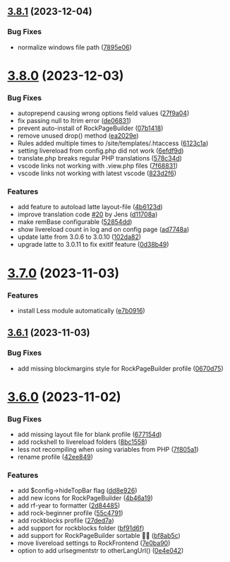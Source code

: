 ## [3.8.1](https://github.com/baumrock/RockFrontend/compare/v3.8.0...v3.8.1) (2023-12-04)


### Bug Fixes

* normalize windows file path ([7895e06](https://github.com/baumrock/RockFrontend/commit/7895e06254329b333d5ac4a38110cbb1b3804209))



# [3.8.0](https://github.com/baumrock/RockFrontend/compare/v3.7.0...v3.8.0) (2023-12-03)


### Bug Fixes

* autoprepend causing wrong options field values ([27f9a04](https://github.com/baumrock/RockFrontend/commit/27f9a048338279325a3e48f601189a878006b27e))
* fix passing null to ltrim error ([de06831](https://github.com/baumrock/RockFrontend/commit/de0683145c2dc1e66a59ba91af82942c67c6d6f3))
* prevent auto-install of RockPageBuilder ([07b1418](https://github.com/baumrock/RockFrontend/commit/07b141860b22e68d6a047565bfb2118b66f41b01))
* remove unused drop() method ([ea2029e](https://github.com/baumrock/RockFrontend/commit/ea2029e8496f5d3fbd8dc716065fa3915848ff19))
* Rules added multiple times to /site/templates/.htaccess ([6123c1a](https://github.com/baumrock/RockFrontend/commit/6123c1ab21779ddc1bcdee1a60f6ff2c8bb39773))
* setting livereload from config.php did not work ([6efdf9d](https://github.com/baumrock/RockFrontend/commit/6efdf9d19cecdebe1c649b8b0da1ccf128bade41))
* translate.php breaks regular PHP translations ([578c34d](https://github.com/baumrock/RockFrontend/commit/578c34d6658d9b2511cc95df6547580d0196b261))
* vscode links not working with .view.php files ([7f68831](https://github.com/baumrock/RockFrontend/commit/7f68831e6b7c7ab2c2e99084719f95795f6b9e34))
* vscode links not working with latest vscode ([823d2f6](https://github.com/baumrock/RockFrontend/commit/823d2f6e4bd77c38dbe5fe4c96ad33555f47edcc))


### Features

* add feature to autoload latte layout-file ([4b6123d](https://github.com/baumrock/RockFrontend/commit/4b6123dbec0d05b5141d4225a531134821fe681f))
* improve translation code [#20](https://github.com/baumrock/RockFrontend/issues/20) by Jens ([d11708a](https://github.com/baumrock/RockFrontend/commit/d11708a77b5e62cb1d802588eda870a5a9a1fdf2))
* make remBase configurable ([52854dd](https://github.com/baumrock/RockFrontend/commit/52854dd114087490acd1775c04703b9699e52ad6))
* show livereload count in log and on config page ([ad7748a](https://github.com/baumrock/RockFrontend/commit/ad7748a8aeb1d1427ac13b0201c460c3b5d5a81c))
* update latte from 3.0.6 to 3.0.10 ([102da82](https://github.com/baumrock/RockFrontend/commit/102da82100f66f8fd177edfac307f8fda124c246))
* upgrade latte to 3.0.11 to fix exitIf feature ([0d38b49](https://github.com/baumrock/RockFrontend/commit/0d38b492ec03f743019baa93f3c21184878ba995))



# [3.7.0](https://github.com/baumrock/RockFrontend/compare/v3.6.1...v3.7.0) (2023-11-03)


### Features

* install Less module automatically ([e7b0916](https://github.com/baumrock/RockFrontend/commit/e7b09164851ddefab0198dc417a17e330a7c4368))



## [3.6.1](https://github.com/baumrock/RockFrontend/compare/v3.6.0...v3.6.1) (2023-11-03)


### Bug Fixes

* add missing blockmargins style for RockPageBuilder profile ([0670d75](https://github.com/baumrock/RockFrontend/commit/0670d75edb0210a21dd64b88a8cdf859d22c1a37))



# [3.6.0](https://github.com/baumrock/RockFrontend/compare/v3.5.2...v3.6.0) (2023-11-02)


### Bug Fixes

* add missing layout file for blank profile ([677154d](https://github.com/baumrock/RockFrontend/commit/677154d9b68c285d5e811cc950c1fefc86d49a40))
* add rockshell to livereload folders ([8bc1558](https://github.com/baumrock/RockFrontend/commit/8bc15584eb9204414eecff3b68c8831822afbb32))
* less not recompiling when using variables from PHP ([7f805a1](https://github.com/baumrock/RockFrontend/commit/7f805a10af8b02af967abaf1cf81d146c693f21c))
* rename profile ([42ee849](https://github.com/baumrock/RockFrontend/commit/42ee8492c124e3612bd84c7f0fe5cf6f761d87f7))


### Features

* add $config->hideTopBar flag ([dd8e926](https://github.com/baumrock/RockFrontend/commit/dd8e926b23bd8cbd66dba56893339bc6f4f3453f))
* add new icons for RockPageBuilder ([4b46a19](https://github.com/baumrock/RockFrontend/commit/4b46a19b13d6a2b0a9b695f2c47e2557f8d21586))
* add rf-year to formatter ([2d84485](https://github.com/baumrock/RockFrontend/commit/2d844858d9fc06542ccacdd19b5a875ff462380b))
* add rock-beginner profile ([55c4791](https://github.com/baumrock/RockFrontend/commit/55c479197b628ca98a98870af5f762d91b1a231d))
* add rockblocks profile ([27ded7a](https://github.com/baumrock/RockFrontend/commit/27ded7afb32be088c1b934517808945f8227cf8e))
* add support for rockblocks folder ([bf91d6f](https://github.com/baumrock/RockFrontend/commit/bf91d6f06a2ecaa37f4ba64225e17c963126a2ba))
* add support for RockPageBuilder sortable 🤩🚀 ([bf8ab5c](https://github.com/baumrock/RockFrontend/commit/bf8ab5c618c709ef07e8c3c44d734cfb39c739e9))
* move livereload settings to RockFrontend ([7e0ba90](https://github.com/baumrock/RockFrontend/commit/7e0ba904758ce223b9c6512d8762b1a26ced0ce5))
* option to add urlsegmentstr to otherLangUrl() ([0e4e042](https://github.com/baumrock/RockFrontend/commit/0e4e04211e4cc6b58055e0b9070a742331eaf106))



